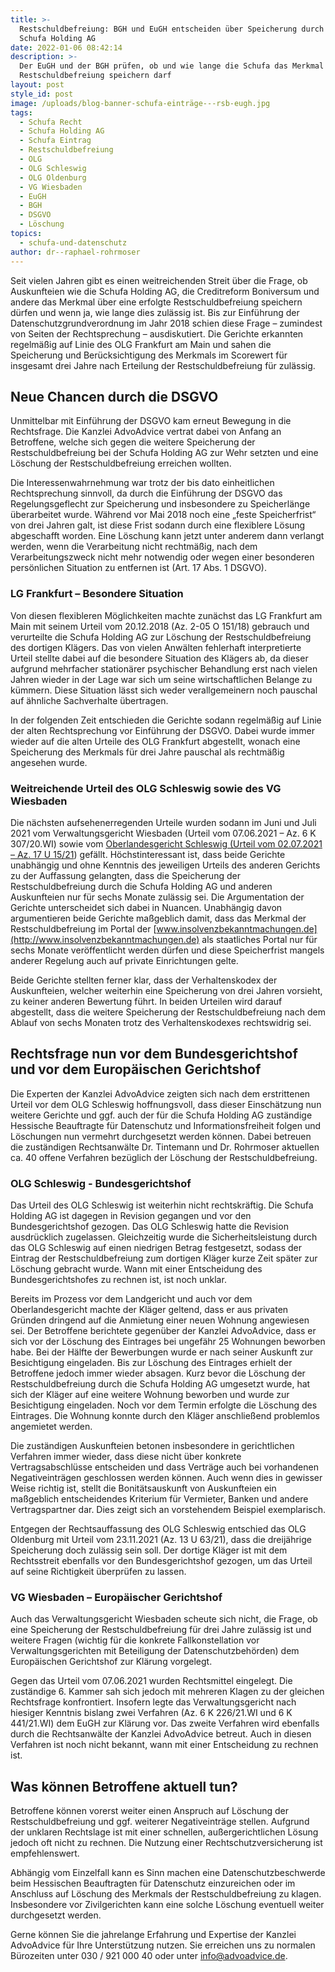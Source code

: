 ```yaml
---
title: >-
  Restschuldbefreiung: BGH und EuGH entscheiden über Speicherung durch die
  Schufa Holding AG
date: 2022-01-06 08:42:14
description: >-
  Der EuGH und der BGH prüfen, ob und wie lange die Schufa das Merkmal der
  Restschuldbefreiung speichern darf
layout: post
style_id: post
image: /uploads/blog-banner-schufa-einträge---rsb-eugh.jpg
tags:
  - Schufa Recht
  - Schufa Holding AG
  - Schufa Eintrag
  - Restschuldbefreiung
  - OLG
  - OLG Schleswig
  - OLG Oldenburg
  - VG Wiesbaden
  - EuGH
  - BGH
  - DSGVO
  - Löschung
topics:
  - schufa-und-datenschutz
author: dr--raphael-rohrmoser
---
```

Seit vielen Jahren gibt es einen weitreichenden Streit über die Frage, ob Auskunfteien wie die Schufa Holding AG, die Creditreform Boniversum und andere das Merkmal über eine erfolgte Restschuldbefreiung speichern dürfen und wenn ja, wie lange dies zulässig ist. Bis zur Einführung der Datenschutzgrundverordnung im Jahr 2018 schien diese Frage – zumindest von Seiten der Rechtsprechung – ausdiskutiert. Die Gerichte erkannten regelmä&szlig;ig auf Linie des OLG Frankfurt am Main und sahen die Speicherung und Berücksichtigung des Merkmals im Scorewert für insgesamt drei Jahre nach Erteilung der Restschuldbefreiung für zulässig.

## **Neue Chancen durch die DSGVO**

Unmittelbar mit Einführung der DSGVO kam erneut Bewegung in die Rechtsfrage. Die Kanzlei AdvoAdvice vertrat dabei von Anfang an Betroffene, welche sich gegen die weitere Speicherung der Restschuldbefreiung bei der Schufa Holding AG zur Wehr setzten und eine Löschung der Restschuldbefreiung erreichen wollten.

Die Interessenwahrnehmung war trotz der bis dato einheitlichen Rechtsprechung sinnvoll, da durch die Einführung der DSGVO das Regelungsgeflecht zur Speicherung und insbesondere zu Speicherlänge überarbeitet wurde. Während vor Mai 2018 noch eine „feste Speicherfrist“ von drei Jahren galt, ist diese Frist sodann durch eine flexiblere Lösung abgeschafft worden. Eine Löschung kann jetzt unter anderem dann verlangt werden, wenn die Verarbeitung nicht rechtmä&szlig;ig, nach dem Verarbeitungszweck nicht mehr notwendig oder wegen einer besonderen persönlichen Situation zu entfernen ist (Art. 17 Abs. 1 DSGVO).

### **LG Frankfurt – Besondere Situation**

Von diesen flexibleren Möglichkeiten machte zunächst das LG Frankfurt am Main mit seinem Urteil vom 20.12.2018 (Az. 2-05 O 151/18) gebrauch und verurteilte die Schufa Holding AG zur Löschung der Restschuldbefreiung des dortigen Klägers. Das von vielen Anwälten fehlerhaft interpretierte Urteil stellte dabei auf die besondere Situation des Klägers ab, da dieser aufgrund mehrfacher stationärer psychischer Behandlung erst nach vielen Jahren wieder in der Lage war sich um seine wirtschaftlichen Belange zu kümmern. Diese Situation lässt sich weder verallgemeinern noch pauschal auf ähnliche Sachverhalte übertragen.

In der folgenden Zeit entschieden die Gerichte sodann regelmä&szlig;ig auf Linie der alten Rechtsprechung vor Einführung der DSGVO. Dabei wurde immer wieder auf die alten Urteile des OLG Frankfurt abgestellt, wonach eine Speicherung des Merkmals für drei Jahre pauschal als rechtmä&szlig;ig angesehen wurde.

### **Weitreichende Urteil des OLG Schleswig sowie des VG Wiesbaden**

Die nächsten aufsehenerregenden Urteile wurden sodann im Juni und Juli 2021 vom Verwaltungsgericht Wiesbaden (Urteil vom 07.06.2021 – Az. 6 K 307/20.WI) sowie vom [Oberlandesgericht Schleswig (Urteil vom 02.07.2021 – Az. 17 U 15/21](https://advoadvice.de/blog/olg-schleswig-schufa-holding-ag-muss-restschuldbefreiung-nach-sechs-monaten-l%C3%B6schen/)) gefällt. Höchstinteressant ist, dass beide Gerichte unabhängig und ohne Kenntnis des jeweiligen Urteils des anderen Gerichts zu der Auffassung gelangten, dass die Speicherung der Restschuldbefreiung durch die Schufa Holding AG und anderen Auskunfteien nur für sechs Monate zulässig sei. Die Argumentation der Gerichte unterscheidet sich dabei in Nuancen. Unabhängig davon argumentieren beide Gerichte ma&szlig;geblich damit, dass das Merkmal der Restschuldbefreiung im Portal der [www.insolvenzbekanntmachungen.de](http://www.insolvenzbekanntmachungen.de) als staatliches Portal nur für sechs Monate veröffentlicht werden dürfen und diese Speicherfrist mangels anderer Regelung auch auf private Einrichtungen gelte.

Beide Gerichte stellten ferner klar, dass der Verhaltenskodex der Auskunfteien, welcher weiterhin eine Speicherung von drei Jahren vorsieht, zu keiner anderen Bewertung führt. In beiden Urteilen wird darauf abgestellt, dass die weitere Speicherung der Restschuldbefreiung nach dem Ablauf von sechs Monaten trotz des Verhaltenskodexes rechtswidrig sei.

## **Rechtsfrage nun vor dem Bundesgerichtshof und vor dem Europäischen Gerichtshof**

Die Experten der Kanzlei AdvoAdvice zeigten sich nach dem erstrittenen Urteil vor dem OLG Schleswig hoffnungsvoll, dass dieser Einschätzung nun weitere Gerichte und ggf. auch der für die Schufa Holding AG zuständige Hessische Beauftragte für Datenschutz und Informationsfreiheit folgen und Löschungen nun vermehrt durchgesetzt werden können. Dabei betreuen die zuständigen Rechtsanwälte Dr. Tintemann und Dr. Rohrmoser aktuellen ca. 40 offene Verfahren bezüglich der Löschung der Restschuldbefreiung.

### **OLG Schleswig - Bundesgerichtshof**

Das Urteil des OLG Schleswig ist weiterhin nicht rechtskräftig. Die Schufa Holding AG ist dagegen in Revision gegangen und vor den Bundesgerichtshof gezogen. Das OLG Schleswig hatte die Revision ausdrücklich zugelassen. Gleichzeitig wurde die Sicherheitsleistung durch das OLG Schleswig auf einen niedrigen Betrag festgesetzt, sodass der Eintrag der Restschuldbefreiung zum dortigen Kläger kurze Zeit später zur Löschung gebracht wurde. Wann mit einer Entscheidung des Bundesgerichtshofes zu rechnen ist, ist noch unklar.

Bereits im Prozess vor dem Landgericht und auch vor dem Oberlandesgericht machte der Kläger geltend, dass er aus privaten Gründen dringend auf die Anmietung einer neuen Wohnung angewiesen sei. Der Betroffene berichtete gegenüber der Kanzlei AdvoAdvice, dass er sich vor der Löschung des Eintrages bei ungefähr 25 Wohnungen beworben habe. Bei der Hälfte der Bewerbungen wurde er nach seiner Auskunft zur Besichtigung eingeladen. Bis zur Löschung des Eintrages erhielt der Betroffene jedoch immer wieder absagen. Kurz bevor die Löschung der Restschuldbefreiung durch die Schufa Holding AG umgesetzt wurde, hat sich der Kläger auf eine weitere Wohnung beworben und wurde zur Besichtigung eingeladen. Noch vor dem Termin erfolgte die Löschung des Eintrages. Die Wohnung konnte durch den Kläger anschlie&szlig;end problemlos angemietet werden.

Die zuständigen Auskunfteien betonen insbesondere in gerichtlichen Verfahren immer wieder, dass diese nicht über konkrete Vertragsabschlüsse entscheiden und dass Verträge auch bei vorhandenen Negativeinträgen geschlossen werden können. Auch wenn dies in gewisser Weise richtig ist, stellt die Bonitätsauskunft von Auskunfteien ein ma&szlig;geblich entscheidendes Kriterium für Vermieter, Banken und andere Vertragspartner dar. Dies zeigt sich an vorstehendem Beispiel exemplarisch.

Entgegen der Rechtsauffassung des OLG Schleswig entschied das OLG Oldenburg mit Urteil vom 23.11.2021 (Az. 13 U 63/21), dass die dreijährige Speicherung doch zulässig sein soll. Der dortige Kläger ist mit dem Rechtsstreit ebenfalls vor den Bundesgerichtshof gezogen, um das Urteil auf seine Richtigkeit überprüfen zu lassen.

### **VG Wiesbaden – Europäischer Gerichtshof**

Auch das Verwaltungsgericht Wiesbaden scheute sich nicht, die Frage, ob eine Speicherung der Restschuldbefreiung für drei Jahre zulässig ist und weitere Fragen (wichtig für die konkrete Fallkonstellation vor Verwaltungsgerichten mit Beteiligung der Datenschutzbehörden) dem Europäischen Gerichtshof zur Klärung vorgelegt.

Gegen das Urteil vom 07.06.2021 wurden Rechtsmittel eingelegt. Die zuständige 6. Kammer sah sich jedoch mit mehreren Klagen zu der gleichen Rechtsfrage konfrontiert. Insofern legte das Verwaltungsgericht nach hiesiger Kenntnis bislang zwei Verfahren (Az. 6 K 226/21.WI und 6 K 441/21.WI) dem EuGH zur Klärung vor. Das zweite Verfahren wird ebenfalls durch die Rechtsanwälte der Kanzlei AdvoAdvice betreut. Auch in diesen Verfahren ist noch nicht bekannt, wann mit einer Entscheidung zu rechnen ist.

## **Was können Betroffene aktuell tun?**

Betroffene können vorerst weiter einen Anspruch auf Löschung der Restschuldbefreiung und ggf. weiterer Negativeinträge stellen. Aufgrund der unklaren Rechtslage ist mit einer schnellen, au&szlig;ergerichtlichen Lösung jedoch oft nicht zu rechnen. Die Nutzung einer Rechtschutzversicherung ist empfehlenswert.

Abhängig vom Einzelfall kann es Sinn machen eine Datenschutzbeschwerde beim Hessischen Beauftragten für Datenschutz einzureichen oder im Anschluss auf Löschung des Merkmals der Restschuldbefreiung zu klagen. Insbesondere vor Zivilgerichten kann eine solche Löschung eventuell weiter durchgesetzt werden.

Gerne können Sie die jahrelange Erfahrung und Expertise der Kanzlei AdvoAdvice für Ihre Unterstützung nutzen. Sie erreichen uns zu normalen Bürozeiten unter 030 / 921 000 40 oder unter info@advoadvice.de.
